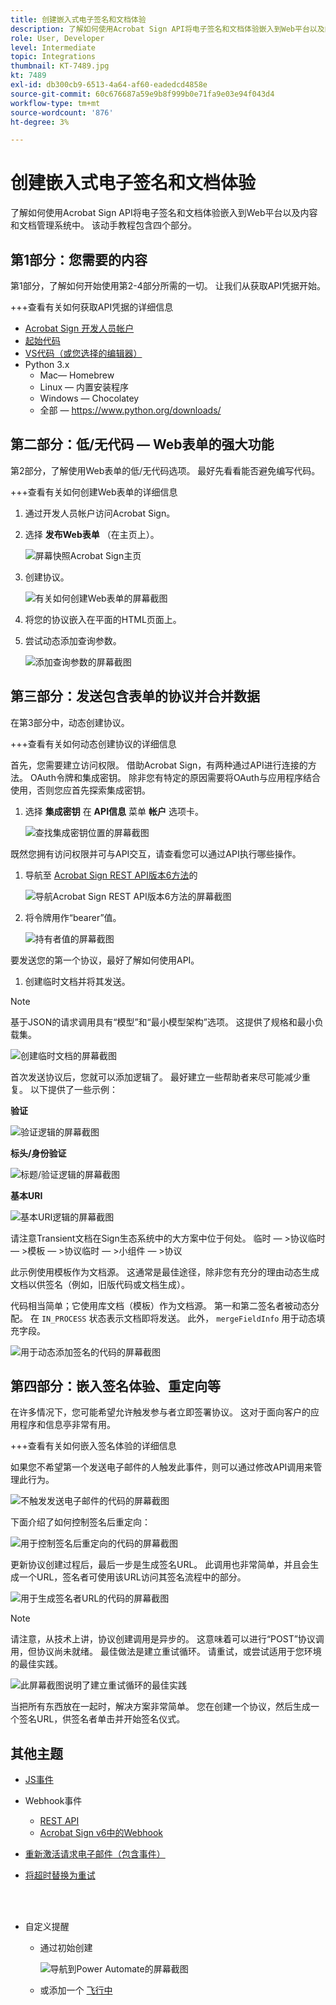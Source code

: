 ```yaml
---
title: 创建嵌入式电子签名和文档体验
description: 了解如何使用Acrobat Sign API将电子签名和文档体验嵌入到Web平台以及内容和文档管理系统中
role: User, Developer
level: Intermediate
topic: Integrations
thumbnail: KT-7489.jpg
kt: 7489
exl-id: db300cb9-6513-4a64-af60-eadedcd4858e
source-git-commit: 60c676687a59e9b8f999b0e71fa9e03e94f043d4
workflow-type: tm+mt
source-wordcount: '876'
ht-degree: 3%

---
```


# 创建嵌入式电子签名和文档体验

了解如何使用Acrobat Sign API将电子签名和文档体验嵌入到Web平台以及内容和文档管理系统中。 该动手教程包含四个部分。

## 第1部分：您需要的内容

第1部分，了解如何开始使用第2-4部分所需的一切。 让我们从获取API凭据开始。

+++查看有关如何获取API凭据的详细信息

* [Acrobat Sign 开发人员帐户](https://acrobat.adobe.com/cn/zh-Hans/sign/developer-form.html)
* [起始代码](https://github.com/benvanderberg/adobe-sign-api-tutorial)
* [VS代码（或您选择的编辑器）](https://code.visualstudio.com)
* Python 3.x
   * Mac— Homebrew
   * Linux — 内置安装程序
   * Windows — Chocolatey
   * 全部 — https://www.python.org/downloads/

## 第二部分：低/无代码 — Web表单的强大功能

第2部分，了解使用Web表单的低/无代码选项。 最好先看看能否避免编写代码。

+++查看有关如何创建Web表单的详细信息

1. 通过开发人员帐户访问Acrobat Sign。

1. 选择 **发布Web表单** （在主页上）。

   ![屏幕快照Acrobat Sign主页](assets/embeddedesignature/embed_1.png)

1. 创建协议。

   ![有关如何创建Web表单的屏幕截图](assets/embeddedesignature/embed_2.png)

1. 将您的协议嵌入在平面的HTML页面上。

1. 尝试动态添加查询参数。

   ![添加查询参数的屏幕截图](assets/embeddedesignature/embed_3.png)

## 第三部分：发送包含表单的协议并合并数据

在第3部分中，动态创建协议。

+++查看有关如何动态创建协议的详细信息

首先，您需要建立访问权限。 借助Acrobat Sign，有两种通过API进行连接的方法。 OAuth令牌和集成密钥。 除非您有特定的原因需要将OAuth与应用程序结合使用，否则您应首先探索集成密钥。

1. 选择 **集成密钥** 在 **API信息** 菜单 **帐户** 选项卡。

   ![查找集成密钥位置的屏幕截图](assets/embeddedesignature/embed_4.png)

既然您拥有访问权限并可与API交互，请查看您可以通过API执行哪些操作。

1. 导航至 [Acrobat Sign REST API版本6方法](http://adobesign.com/public/docs/restapi/v6)的

   ![导航Acrobat Sign REST API版本6方法的屏幕截图](assets/embeddedesignature/embed_5.png)

1. 将令牌用作“bearer”值。

   ![持有者值的屏幕截图](assets/embeddedesignature/embed_6.png)

要发送您的第一个协议，最好了解如何使用API。

1. 创建临时文档并将其发送。

>[!NOTE]
>
>基于JSON的请求调用具有“模型”和“最小模型架构”选项。 这提供了规格和最小负载集。

![创建临时文档的屏幕截图](assets/embeddedesignature/embed_7.png)

首次发送协议后，您就可以添加逻辑了。 最好建立一些帮助者来尽可能减少重复。 以下提供了一些示例：

**验证**

![验证逻辑的屏幕截图](assets/embeddedesignature/embed_8.png)

**标头/身份验证**

![标题/验证逻辑的屏幕截图](assets/embeddedesignature/embed_9.png)

**基本URI**

![基本URI逻辑的屏幕截图](assets/embeddedesignature/embed_10.png)

请注意Transient文档在Sign生态系统中的大方案中位于何处。
临时 — >协议临时 — >模板 — >协议临时 — >小组件 — >协议

此示例使用模板作为文档源。 这通常是最佳途径，除非您有充分的理由动态生成文档以供签名（例如，旧版代码或文档生成）。

代码相当简单；它使用库文档（模板）作为文档源。 第一和第二签名者被动态分配。 在 `IN_PROCESS` 状态表示文档即将发送。 此外， `mergeFieldInfo` 用于动态填充字段。

![用于动态添加签名的代码的屏幕截图](assets/embeddedesignature/embed_11.png)

## 第四部分：嵌入签名体验、重定向等

在许多情况下，您可能希望允许触发参与者立即签署协议。 这对于面向客户的应用程序和信息亭非常有用。

+++查看有关如何嵌入签名体验的详细信息

如果您不希望第一个发送电子邮件的人触发此事件，则可以通过修改API调用来管理此行为。

![不触发发送电子邮件的代码的屏幕截图](assets/embeddedesignature/embed_12.png)

下面介绍了如何控制签名后重定向：

![用于控制签名后重定向的代码的屏幕截图](assets/embeddedesignature/embed_13.png)

更新协议创建过程后，最后一步是生成签名URL。 此调用也非常简单，并且会生成一个URL，签名者可使用该URL访问其签名流程中的部分。

![用于生成签名者URL的代码的屏幕截图](assets/embeddedesignature/embed_14.png)

>[!NOTE]
>
>请注意，从技术上讲，协议创建调用是异步的。 这意味着可以进行“POST”协议调用，但协议尚未就绪。 最佳做法是建立重试循环。 请重试，或尝试适用于您环境的最佳实践。

![此屏幕截图说明了建立重试循环的最佳实践](assets/embeddedesignature/embed_15.png)

当把所有东西放在一起时，解决方案非常简单。 您在创建一个协议，然后生成一个签名URL，供签名者单击并开始签名仪式。

## 其他主题

* [JS事件](https://www.adobe.io/apis/documentcloud/sign/docs.html#!adobedocs/adobe-sign/master/events.md)
* Webhook事件
   * [REST API](https://sign-acs.na1.echosign.com/public/docs/restapi/v6#!/webhooks/createWebhook)
   * [Acrobat Sign v6中的Webhook](https://www.adobe.io/apis/documentcloud/sign/docs.html#!adobedocs/adobe-sign/master/webhooks.md)
* [重新激活请求电子邮件（包含事件）](https://sign-acs.na1.echosign.com/public/docs/restapi/v6#!/agreements/updateAgreement)
* [将超时替换为重试](https://stackoverflow.com/questions/23267409/how-to-implement-retry-mechanism-into-python-requests-library)

   <br> 
* 自定义提醒
   * 通过初始创建

      ![导航到Power Automate的屏幕截图](assets/embeddedesignature/embed_16.png)

   * 或添加一个 [飞行中](https://sign-acs.na1.echosign.com/public/docs/restapi/v6#!/agreements/createReminderOnParticipant)
